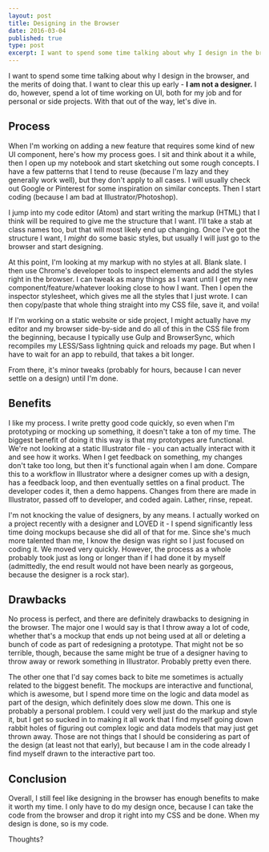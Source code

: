 ```yaml
---
layout: post
title: Designing in the Browser
date: 2016-03-04
published: true
type: post
excerpt: I want to spend some time talking about why I design in the browser, and the merits of doing that. I am not a designer, however, I spend a lot of time working on UI, both for my job and for personal or side projects.
---
```

I want to spend some time talking about why I design in the browser, and the merits of doing that. I want to clear this up early - **I am not a designer.** I do, however, spend a lot of time working on UI, both for my job and for personal or side projects. With that out of the way, let's dive in.

## Process

When I'm working on adding a new feature that requires some kind of new UI component, here's how my process goes. I sit and think about it a while, then I open up my notebook and start sketching out some rough concepts. I have a few patterns that I tend to reuse (because I'm lazy and they generally work well), but they don't apply to all cases. I will usually check out Google or Pinterest for some inspiration on similar concepts. Then I start coding (because I am bad at Illustrator/Photoshop).

I jump into my code editor (Atom) and start writing the markup (HTML) that I think will be required to give me the structure that I want. I'll take a stab at class names too, but that will most likely end up changing. Once I've got the structure I want, I *might* do some basic styles, but usually I will just go to the browser and start designing.

At this point, I'm looking at my markup with no styles at all. Blank slate. I then use Chrome's developer tools to inspect elements and add the styles right in the browser. I can tweak as many things as I want until I get my new component/feature/whatever looking close to how I want. Then I open the inspector stylesheet, which gives me all the styles that I just wrote. I can then copy/paste that whole thing straight into my CSS file, save it, and voila!

If I'm working on a static website or side project, I might actually have my editor and my browser side-by-side and do all of this in the CSS file from the beginning, because I typically use Gulp and BrowserSync, which recompiles my LESS/Sass lightning quick and reloads my page. But when I have to wait for an app to rebuild, that takes a bit longer.

From there, it's minor tweaks (probably for hours, because I can never settle on a design) until I'm done.

## Benefits

I like my process. I write pretty good code quickly, so even when I'm prototyping or mocking up something, it doesn't take a ton of my time. The biggest benefit of doing it this way is that my prototypes are functional. We're not looking at a static Illustrator file - you can actually interact with it and see how it works. When I get feedback on something, my changes don't take too long, but then it's functional again when I am done. Compare this to a workflow in Illustrator where a designer comes up with a design, has a feedback loop, and then eventually settles on a final product. The developer codes it, then a demo happens. Changes from there are made in Illustrator, passed off to developer, and coded again. Lather, rinse, repeat.

I'm not knocking the value of designers, by any means. I actually worked on a project recently with a designer and LOVED it - I spend significantly less time doing mockups because she did all of that for me. Since she's much more talented than me, I know the design was right so I just focused on coding it. We moved very quickly. However, the process as a whole probably took just as long or longer than if I had done it by myself (admittedly, the end result would not have been nearly as gorgeous, because the designer is a rock star).

## Drawbacks

No process is perfect, and there are definitely drawbacks to designing in the browser. The major one I would say is that I throw away a lot of code, whether that's a mockup that ends up not being used at all or deleting a bunch of code as part of redesigning a prototype. That might not be so terrible, though, because the same might be true of a designer having to throw away or rework something in Illustrator. Probably pretty even there.

The other one that I'd say comes back to bite me sometimes is actually related to the biggest benefit. The mockups are interactive and functional, which is awesome, but I spend more time on the logic and data model as part of the design, which definitely does slow me down. This one is probably a personal problem. I could very well just do the markup and style it, but I get so sucked in to making it all work that I find myself going down rabbit holes of figuring out complex logic and data models that may just get thrown away. Those are not things that I should be considering as part of the design (at least not that early), but because I am in the code already I find myself drawn to the interactive part too.

## Conclusion

Overall, I still feel like designing in the browser has enough benefits to make it worth my time. I only have to do my design once, because I can take the code from the browser and drop it right into my CSS and be done. When my design is done, so is my code.


Thoughts?
